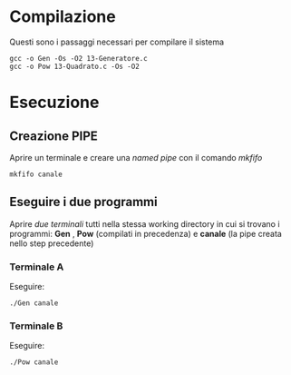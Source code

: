 # Compilazione

Questi sono i passaggi necessari per compilare il sistema

```
gcc -o Gen -Os -O2 13-Generatore.c
gcc -o Pow 13-Quadrato.c -Os -O2
```

# Esecuzione

## Creazione PIPE

Aprire un terminale e creare una *named pipe* con il comando _mkfifo_

```
mkfifo canale
```

## Eseguire i due programmi

Aprire *due terminali* tutti nella stessa working directory in cui si trovano
i programmi: **Gen** , **Pow** (compilati in precedenza) e **canale** (la pipe creata nello step precedente)

### Terminale A

Eseguire:

```
./Gen canale
```

### Terminale B

Eseguire:

```
./Pow canale
```
